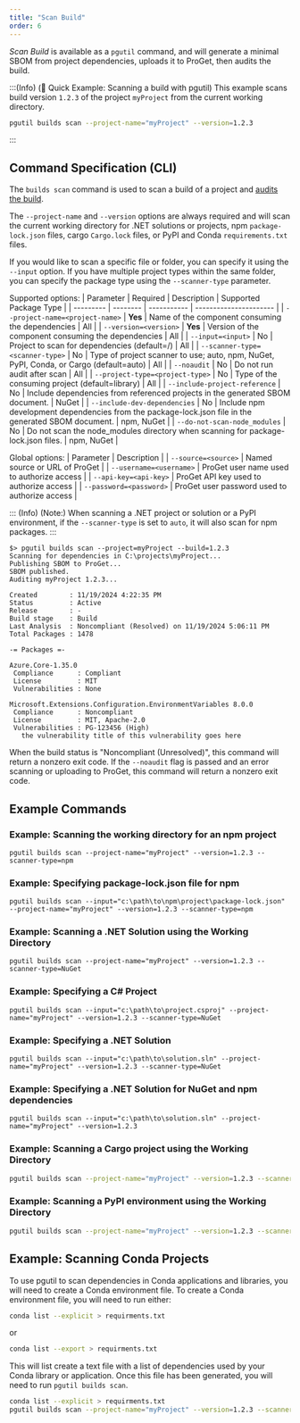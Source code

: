 ```yaml
---
title: "Scan Build"
order: 6
---
```


*Scan Build* is available as a `pgutil` command, and will generate a minimal SBOM from project dependencies, uploads it to ProGet, then audits the build.

:::(Info) (🚀 Quick Example: Scanning a build with pgutil)
This example scans build version `1.2.3` of the project `myProject` from the current working directory.

```bash
pgutil builds scan --project-name="myProject" --version=1.2.3
```
:::

## Command Specification (CLI)
The `builds scan` command is used to scan a build of a project and [audits the build](/docs/proget/reference-api/proget-api-sca/builds/proget-api-sca-builds-analyze).

The `--project-name` and `--version` options are always required and will scan the current working directory for .NET solutions or projects, npm `package-lock.json` files, cargo `Cargo.lock` files, or PyPI and Conda `requirements.txt` files.

If you would like to scan a specific file or folder, you can specify it using the `--input` option.  If you have multiple project types within the same folder, you can specify the package type using the `--scanner-type` parameter.  

Supported options:
| Parameter | Required | Description | Supported Package Type |
| --------- | -------- | ----------- | ---------------------- |
| `--project-name=<project-name>` | **Yes** | Name of the component consuming the dependencies | All |
| `--version=<version>` | **Yes** | Version of the component consuming the dependencies | All |
| `--input=<input>` | No | Project to scan for dependencies (default=/) | All |
| `--scanner-type=<scanner-type>` | No | Type of project scanner to use; auto, npm, NuGet, PyPI, Conda, or Cargo (default=auto) | All |
| `--noaudit` | No | Do not run audit after scan | All |
| `--project-type=<project-type>` | No | Type of the consuming project (default=library) | All |
| `--include-project-reference` | No | Include dependencies from referenced projects in the generated SBOM document. | NuGet |
| `--include-dev-dependencies` | No | Include npm development dependencies from the package-lock.json file in the generated SBOM document. | npm, NuGet |
| `--do-not-scan-node_modules` | No | Do not scan the node_modules directory when scanning for package-lock.json files. | npm, NuGet |

Global options:
| Parameter | Description |
| `--source=<source>` | Named source or URL of ProGet |
| `--username=<username>` | ProGet user name used to authorize access |
| `--api-key=<api-key>` | ProGet API key used to authorize access |
| `--password=<password>` | ProGet user password used to authorize access |

::: (Info) (Note:)
When scanning a .NET project or solution or a PyPI environment, if the `--scanner-type` is set to `auto`, it will also scan for npm packages.
:::

```plaintext
$> pgutil builds scan --project=myProject --build=1.2.3
Scanning for dependencies in C:\projects\myProject...
Publishing SBOM to ProGet...
SBOM published.
Auditing myProject 1.2.3...

Created        : 11/19/2024 4:22:35 PM
Status         : Active
Release        : -
Build stage    : Build
Last Analysis  : Noncompliant (Resolved) on 11/19/2024 5:06:11 PM
Total Packages : 1478

-= Packages =-

Azure.Core-1.35.0
 Compliance      : Compliant
 License         : MIT
 Vulnerabilities : None

Microsoft.Extensions.Configuration.EnvironmentVariables 8.0.0 
 Compliance      : Noncompliant
 License         : MIT, Apache-2.0
 Vulnerabilities : PG-123456 (High)
   the vulnerability title of this vulnerability goes here
```

When the build status is "Noncompliant (Unresolved)", this command will return a nonzero exit code.  If the `--noaudit` flag is passed and an error scanning or uploading to ProGet, this command will return a nonzero exit code.

## Example Commands

### Example: Scanning the working directory for an npm project
```
pgutil builds scan --project-name="myProject" --version=1.2.3 --scanner-type=npm
```

### Example: Specifying package-lock.json file for npm
```
pgutil builds scan --input="c:\path\to\npm\project\package-lock.json" --project-name="myProject" --version=1.2.3 --scanner-type=npm
```

### Example: Scanning a .NET Solution using the Working Directory
```
pgutil builds scan --project-name="myProject" --version=1.2.3 --scanner-type=NuGet
```

### Example: Specifying a C# Project
```
pgutil builds scan --input="c:\path\to\project.csproj" --project-name="myProject" --version=1.2.3 --scanner-type=NuGet
```

### Example: Specifying a .NET Solution
```
pgutil builds scan --input="c:\path\to\solution.sln" --project-name="myProject" --version=1.2.3 --scanner-type=NuGet
```

### Example: Specifying a .NET Solution for NuGet and npm dependencies
```
pgutil builds scan --input="c:\path\to\solution.sln" --project-name="myProject" --version=1.2.3
```

### Example: Scanning a Cargo project using the Working Directory
```bash
pgutil builds scan --project-name="myProject" --version=1.2.3 --scanner-type=Cargo
```

### Example: Scanning a PyPI environment using the Working Directory
```bash
pgutil builds scan --project-name="myProject" --version=1.2.3 --scanner-type=PyPI
```

## Example: Scanning Conda Projects
To use pgutil to scan dependencies in Conda applications and libraries, you will need to create a Conda environment file.  To create a Conda environment file, you will need to run either:

```bash
conda list --explicit > requirments.txt
```

or

```bash
conda list --export > requirments.txt
```

This will list create a text file with a list of dependencies used by your Conda library or application.  Once this file has been generated, you will need to run `pgutil builds scan`.

```bash
conda list --explicit > requirments.txt
pgutil builds scan --project-name="myProject" --version=1.2.3 --scanner-type=Conda
```